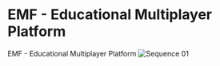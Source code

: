 # EMF - Educational Multiplayer Platform
EMF - Educational Multiplayer Platform
![Sequence 01](https://user-images.githubusercontent.com/48179479/193280137-3f7715dd-7937-4433-be84-71a6d8308586.gif)
